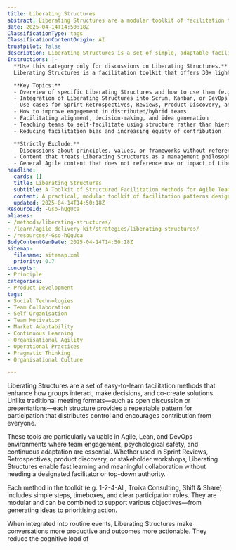 ```yaml
---
title: Liberating Structures
abstract: Liberating Structures are a modular toolkit of facilitation techniques used to structure team interactions, promote equal participation, and improve collaboration. Designed as plug-and-play alternatives to conventional meeting formats, each structure provides a clear pattern for group engagement, making them easy to learn and adapt. In Agile, Lean, and DevOps contexts, they support team self-organisation by enabling rapid idea generation, shared understanding, and collective decision-making. When applied intentionally, these methods enhance team effectiveness and help build a culture of trust and psychological safety—without requiring major changes to existing workflows.
date: 2025-04-14T14:50:18Z
ClassificationType: tags
ClassificationContentOrigin: AI
trustpilot: false
description: Liberating Structures is a set of simple, adaptable facilitation methods designed to make meetings more interactive, inclusive, and productive. Each structure replaces conventional habits like open discussion or status reporting with clear participation formats. Used across Agile, Lean, and organisational change initiatives, they provide structure without control, helping teams uncover insights and co-create better outcomes.
Instructions: |-
  **Use this category only for discussions on Liberating Structures.**
  Liberating Structures is a facilitation toolkit that offers 30+ lightweight methods to structure team interactions. These methods are especially useful for Scrum Masters, Agile Coaches, and leaders seeking to increase engagement, participation, and creative thinking in collaborative sessions.

  **Key Topics:**
  - Overview of specific Liberating Structures and how to use them (e.g., 1-2-4-All, Troika Consulting)
  - Integration of Liberating Structures into Scrum, Kanban, or DevOps practices
  - Use cases for Sprint Retrospectives, Reviews, Product Discovery, and Planning
  - How to improve engagement in distributed/hybrid teams
  - Facilitating alignment, decision-making, and idea generation
  - Teaching teams to self-facilitate using structure rather than hierarchy
  - Reducing facilitation bias and increasing equity of contribution

  **Strictly Exclude:**
  - Discussions about principles, values, or frameworks without reference to specific facilitation techniques
  - Content that treats Liberating Structures as a management philosophy or belief system
  - General Agile content that does not reference use or impact of Liberating Structures
headline:
  cards: []
  title: Liberating Structures
  subtitle: A Toolkit of Structured Facilitation Methods for Agile Teams
  content: A practical, modular toolkit of facilitation patterns designed to make team collaboration more inclusive and effective. Liberating Structures are easy to learn and use, and they help teams solve problems, generate ideas, and make better decisions—without relying on hierarchy or control.
  updated: 2025-04-14T14:50:18Z
ResourceId: -Gso-hQgUca
aliases:
- /methods/liberating-structures/
- /learn/agile-delivery-kit/strategies/liberating-structures/
- /resources/-Gso-hQgUca
BodyContentGenDate: 2025-04-14T14:50:18Z
sitemap:
  filename: sitemap.xml
  priority: 0.7
concepts:
- Principle
categories:
- Product Development
tags:
- Social Technologies
- Team Collaboration
- Self Organisation
- Team Motivation
- Market Adaptability
- Continuous Learning
- Organisational Agility
- Operational Practices
- Pragmatic Thinking
- Organisational Culture

---
```

Liberating Structures are a set of easy-to-learn facilitation methods that enhance how groups interact, make decisions, and co-create solutions. Unlike traditional meeting formats—such as open discussion or presentations—each structure provides a repeatable pattern for participation that distributes control and encourages contribution from everyone.

These tools are particularly valuable in Agile, Lean, and DevOps environments where team engagement, psychological safety, and continuous adaptation are essential. Whether used in Sprint Reviews, Retrospectives, product discovery, or stakeholder workshops, Liberating Structures enable fast learning and meaningful collaboration without needing a designated facilitator or top-down authority.

Each method in the toolkit (e.g. 1-2-4-All, Troika Consulting, Shift & Share) includes simple steps, timeboxes, and clear participation roles. They are modular and can be combined to support various objectives—from generating ideas to prioritising action.

When integrated into routine events, Liberating Structures make conversations more productive and outcomes more actionable. They reduce the cognitive load of
